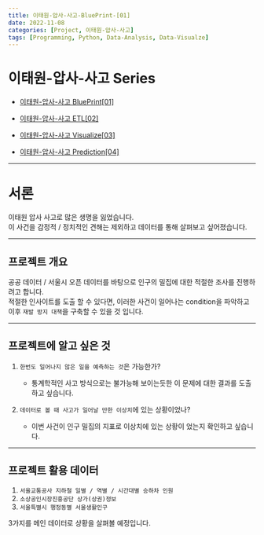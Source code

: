 ```yaml
---
title: 이태원-압사-사고-BluePrint-[01]
date: 2022-11-08
categories: [Project, 이태원-압사-사고]
tags: [Programming, Python, Data-Analysis, Data-Visualze]
---
```


# 이태원-압사-사고 Series
- [이태원-압사-사고 BluePrint[01]](https://mulyack2.github.io/posts/itaewon-halloween-crowd-crush-01/)   

- [이태원-압사-사고 ETL[02]](https://mulyack2.github.io/posts/itaewon-halloween-crowd-crush-02/)   

- [이태원-압사-사고 Visualize[03]](https://mulyack2.github.io/posts/itaewon-halloween-crowd-crush-03/)   

- [이태원-압사-사고 Prediction[04]](https://mulyack2.github.io/posts/itaewon-halloween-crowd-crush-04/)   

---

# 서론
이태원 압사 사고로 많은 생명을 잃었습니다.  
이 사건을 감정적 / 정치적인 견해는 제외하고 데이터를 통해 살펴보고 싶어졌습니다.

---

## 프로젝트 개요
공공 데이터 / 서울시 오픈 데이터를 바탕으로 인구의 밀집에 대한 적절한 조사를 진행하려고 합니다.  
적절한 인사이트를 도출 할 수 있다면, 이러한 사건이 일어나는 condition을 파악하고 이후 `재발 방지 대책`을 구축할 수 있을 것 입니다.  

---

## 프로젝트에 알고 싶은 것
1. `한번도 일어나지 않은 일을 예측하는 것`은 가능한가?
    - 통계학적인 사고 방식으로는 불가능해 보이는듯한 이 문제에 대한 결과를 도출 하고 싶습니다.

2. `데이터로 볼 때 사고가 일어날 만한 이상치`에 있는 상황이었나?
    - 이번 사건이 인구 밀집의 지표로 이상치에 있는 상황이 었는지 확인하고 싶습니다.

---

## 프로젝트 활용 데이터
1. `서울교통공사 지하철 일별 / 역별 / 시간대별 승하차 인원`
2. `소상공인시장진흥공단 상가(상권)정보`
3. `서울특별시 행정동별 서울생활인구`

3가지를 메인 데이터로 상황을 살펴볼 예정입니다.